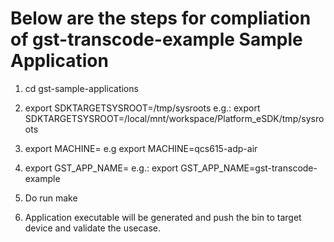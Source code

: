# Below are the steps for compliation of gst-transcode-example Sample Application

1. cd gst-sample-applications
2. export SDKTARGETSYSROOT=<path to installation directory of platfom SDK>/tmp/sysroots
   e.g.: export SDKTARGETSYSROOT=/local/mnt/workspace/Platform_eSDK/tmp/sysroots

3. export MACHINE=<machine>
   e.g export MACHINE=qcs615-adp-air

4. export GST_APP_NAME=<appname> 
   e.g.: export GST_APP_NAME=gst-transcode-example
5. Do run make
6. Application executable will be generated and push the bin to target device and validate the usecase.
